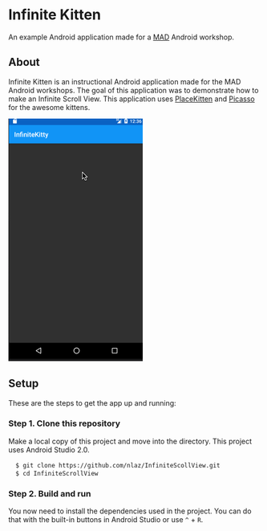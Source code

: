 # Infinite Kitten
An example Android application made for a [MAD](https://www.cs.utexas.edu/users/mad/) Android workshop.

## About
Infinite Kitten is an instructional Android application made for the MAD Android workshops. The goal of this application was to demonstrate how to make an Infinite Scroll View. This application uses [PlaceKitten](https://placekitten.com/) and [Picasso](http://square.github.io/picasso/) for the awesome kittens.

![Scroll Example](/examples/infinite_scroll.gif)

## Setup

These are the steps to get the app up and running:

###  Step 1. Clone this repository
Make a local copy of this project and move into the directory. This project uses Android Studio 2.0.
```
  $ git clone https://github.com/nlaz/InfiniteScollView.git
  $ cd InfiniteScrollView
```

### Step 2. Build and run
You now need to install the dependencies used in the project. You can do that with the built-in buttons in Android Studio or use `^` + `R`.
 